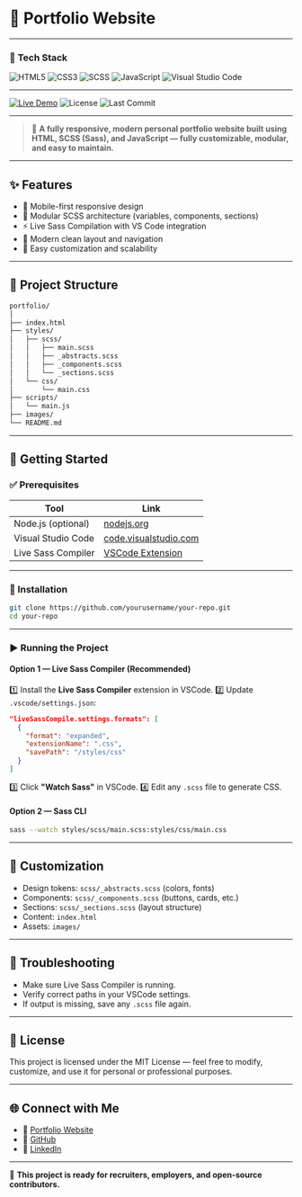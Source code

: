 # 💼 Portfolio Website

---

### 🔧 **Tech Stack**

![HTML5](https://img.shields.io/badge/HTML5-orange?logo=html5&logoColor=white)
![CSS3](https://img.shields.io/badge/CSS3-blue?logo=css3&logoColor=white)
![SCSS](https://img.shields.io/badge/Sass-SCSS-pink?logo=sass&logoColor=white)
![JavaScript](https://img.shields.io/badge/JavaScript-ES6-yellow?logo=javascript&logoColor=black)
![Visual Studio Code](https://img.shields.io/badge/VSCode-Editor-007ACC?logo=visualstudiocode&logoColor=white)

---

[![Live Demo](https://img.shields.io/badge/Live%20Demo-Visit%20Site-brightgreen)](https://portfolio-marc-five.vercel.app/)
![License](https://img.shields.io/badge/license-MIT-green)
![Last Commit](https://img.shields.io/github/last-commit/mbportz/projects)

---

> 🚀 **A fully responsive, modern personal portfolio website built using HTML, SCSS (Sass), and JavaScript — fully customizable, modular, and easy to maintain.**

---

## ✨ Features

-  📱 Mobile-first responsive design
-  🎯 Modular SCSS architecture (variables, components, sections)
-  ⚡ Live Sass Compilation with VS Code integration
-  🎨 Modern clean layout and navigation
-  🚰 Easy customization and scalability

---

## 📂 Project Structure

```bash
portfolio/
│
├── index.html
├── styles/
│   ├── scss/
│   │   ├── main.scss
│   │   ├── _abstracts.scss
│   │   ├── _components.scss
│   │   └── _sections.scss
│   └── css/
│       └── main.css
├── scripts/
│   └── main.js
├── images/
└── README.md
```

---

## 🚀 Getting Started

### ✅ Prerequisites

| Tool               | Link                                                                                        |
| ------------------ | ------------------------------------------------------------------------------------------- |
| Node.js (optional) | [nodejs.org](https://nodejs.org/)                                                           |
| Visual Studio Code | [code.visualstudio.com](https://code.visualstudio.com/)                                     |
| Live Sass Compiler | [VSCode Extension](https://marketplace.visualstudio.com/items?itemName=glenn2223.live-sass) |

---

### 🔧 Installation

```bash
git clone https://github.com/yourusername/your-repo.git
cd your-repo
```

---

### ▶ Running the Project

#### Option 1 — Live Sass Compiler (Recommended)

1️⃣ Install the **Live Sass Compiler** extension in VSCode.
2️⃣ Update `.vscode/settings.json`:

```json
"liveSassCompile.settings.formats": [
  {
    "format": "expanded",
    "extensionName": ".css",
    "savePath": "/styles/css"
  }
]
```

3️⃣ Click **"Watch Sass"** in VSCode.
4️⃣ Edit any `.scss` file to generate CSS.

#### Option 2 — Sass CLI

```bash
sass --watch styles/scss/main.scss:styles/css/main.css
```

---

## 🎨 Customization

-  Design tokens: `scss/_abstracts.scss` (colors, fonts)
-  Components: `scss/_components.scss` (buttons, cards, etc.)
-  Sections: `scss/_sections.scss` (layout structure)
-  Content: `index.html`
-  Assets: `images/`

---

## 🧹 Troubleshooting

-  Make sure Live Sass Compiler is running.
-  Verify correct paths in your VSCode settings.
-  If output is missing, save any `.scss` file again.

---

## 📄 License

This project is licensed under the MIT License — feel free to modify, customize, and use it for personal or professional purposes.

---

## 🌐 Connect with Me

-  🔗 [Portfolio Website](https://your-portfolio-url.com)
-  🐙 [GitHub](https://github.com/yourusername)
-  💼 [LinkedIn](https://linkedin.com/in/yourusername)

---

🚀 **This project is ready for recruiters, employers, and open-source contributors.**
